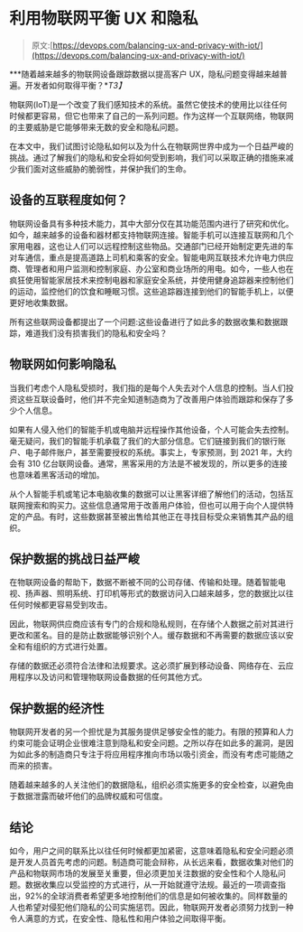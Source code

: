 # 利用物联网平衡 UX 和隐私

> 原文:[https://devops.com/balancing-ux-and-privacy-with-iot/](https://devops.com/balancing-ux-and-privacy-with-iot/)

***随着越来越多的物联网设备跟踪数据以提高客户 UX，隐私问题变得越来越普遍。开发者如何取得平衡？**T3】*

物联网(IoT)是一个改变了我们感知技术的系统。虽然它使技术的使用比以往任何时候都更容易，但它也带来了自己的一系列问题。作为这样一个互联网络，物联网的主要威胁是它能够带来无数的安全和隐私问题。

在本文中，我们试图讨论隐私如何以及为什么在物联网世界中成为一个日益严峻的挑战。通过了解我们的隐私和安全将如何受到影响，我们可以采取正确的措施来减少我们面对这些威胁的脆弱性，并保护我们的生命。

## 设备的互联程度如何？

物联网设备具有多种技术能力，其中大部分仅在其功能范围内进行了研究和优化。如今，越来越多的设备和器材都支持物联网连接。智能手机可以连接互联网和几个家用电器，这也让人们可以远程控制这些物品。交通部门已经开始制定更先进的车对车通信，重点是提高道路上司机和乘客的安全。智能电网互联技术允许电力供应商、管理者和用户监测和控制家庭、办公室和商业场所的用电。如今，一些人也在疯狂使用智能家居技术来控制电器和家庭安全系统，并使用健身追踪器来控制他们的运动，监控他们的饮食和睡眠习惯。这些追踪器连接到他们的智能手机上，以便更好地收集数据。

所有这些联网设备都提出了一个问题:这些设备进行了如此多的数据收集和数据跟踪，难道我们没有损害我们的隐私和安全吗？

## 物联网如何影响隐私

当我们考虑个人隐私受损时，我们指的是每个人失去对个人信息的控制。当人们投资这些互联设备时，他们并不完全知道制造商为了改善用户体验而跟踪和保存了多少个人信息。

如果有人侵入他们的智能手机或电脑并远程操作其他设备，个人可能会失去控制。毫无疑问，我们的智能手机承载了我们的大部分信息。它们链接到我们的银行账户、电子邮件账户，甚至需要授权的系统。事实上，专家预测，到 2021 年，大约会有 310 亿台联网设备。通常，黑客采用的方法是不被发现的，所以更多的连接也意味着黑客活动的增加。

从个人智能手机或笔记本电脑收集的数据可以让黑客详细了解他们的活动，包括互联网搜索和购买力。这些信息通常用于改善用户体验，但也可以用于向个人提供特定的产品。有时，这些数据甚至被出售给其他正在寻找目标受众来销售其产品的组织。

## 保护数据的挑战日益严峻

在物联网设备的帮助下，数据不断被不同的公司存储、传输和处理。随着智能电视、扬声器、照明系统、打印机等形式的数据访问入口越来越多，您的数据比以往任何时候都更容易受到攻击。

因此，物联网供应商应该有专门的合规和隐私规则，在存储个人数据之前对其进行更改和匿名。目的是防止数据能够识别个人。缓存数据和不再需要的数据应该以安全和有组织的方式进行处置。

存储的数据还必须符合法律和法规要求。这必须扩展到移动设备、网络存在、云应用程序以及访问和管理物联网设备数据的任何其他方式。

## 保护数据的经济性

物联网开发者的另一个担忧是为其服务提供足够安全性的能力。有限的预算和人力约束可能会证明企业很难注意到隐私和安全问题。之所以存在如此多的漏洞，是因为如此多的制造商只专注于将应用程序推向市场以吸引资金，而没有考虑可能随之而来的损害。

随着越来越多的人关注他们的数据隐私，组织必须实施更多的安全检查，以避免由于数据泄露而破坏他们的品牌权威和可信度。

## 结论

如今，用户之间的联系比以往任何时候都更加紧密，这意味着隐私和安全问题必须是开发人员首先考虑的问题。制造商可能会辩称，从长远来看，数据收集对他们的产品和物联网市场的发展至关重要，但必须更加关注数据的安全性和个人隐私问题。数据收集应以受监控的方式进行，从一开始就遵守法规。最近的一项调查指出，92%的全球消费者希望更多地控制他们的信息是如何被收集的。同样数量的人也希望对侵犯他们隐私的公司实施惩罚。因此，物联网开发者必须努力找到一种令人满意的方式，在安全性、隐私性和用户体验之间取得平衡。